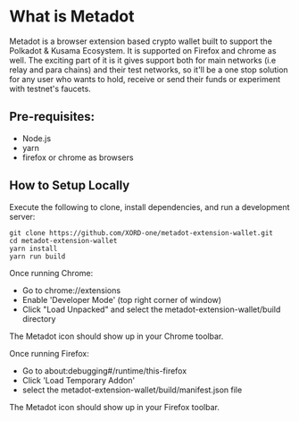# What is Metadot

Metadot is a browser extension based crypto wallet built to support the Polkadot & Kusama Ecosystem. It is supported on Firefox and chrome as well. The exciting part of it is it gives support both for main networks (i.e relay and para chains) and their test networks, so it'll be a one stop solution for any user who wants to hold, receive or send their funds or experiment with testnet's faucets.

## Pre-requisites:

- Node.js
- yarn
- firefox or chrome as browsers

## How to Setup Locally

Execute the following to clone, install dependencies, and run a development server:

```
git clone https://github.com/XORD-one/metadot-extension-wallet.git
cd metadot-extension-wallet
yarn install
yarn run build
```

Once running Chrome:

- Go to chrome://extensions
- Enable 'Developer Mode' (top right corner of window)
- Click "Load Unpacked" and select the metadot-extension-wallet/build directory

The Metadot icon should show up in your Chrome toolbar.

Once running Firefox:

- Go to about:debugging#/runtime/this-firefox
- Click 'Load Temporary Addon'
- select the metadot-extension-wallet/build/manifest.json file

The Metadot icon should show up in your Firefox toolbar.
